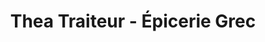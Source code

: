 ---
title: "Thea Traiteur - Épicerie Grec"
url: /nice/thea-traiteur-epicerie-grec/
shop: Lebensmittel
---